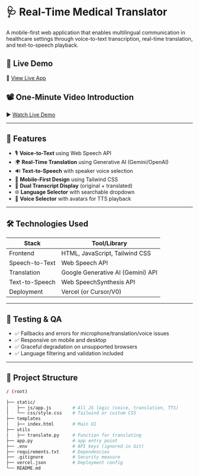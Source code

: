 # 🩺 Real-Time Medical Translator

A mobile-first web application that enables multilingual communication in healthcare settings through voice-to-text transcription, real-time translation, and text-to-speech playback.

## 🚀 Live Demo

🔗 [View Live App](https://your-app.vercel.app)

## 📽️ One-Minute Video Introduction

▶️ [Watch Live Demo](https://loom.com/your-video-link)

---

## 🧠 Features

- 🎙️ **Voice-to-Text** using Web Speech API
- 🌍 **Real-Time Translation** using Generative AI (Gemini/OpenAI)
- 🔊 **Text-to-Speech** with speaker voice selection
- 📱 **Mobile-First Design** using Tailwind CSS
- 💬 **Dual Transcript Display** (original + translated)
- 🌐 **Language Selector** with searchable dropdown
- 👤 **Voice Selector** with avatars for TTS playback

---

## 🛠️ Technologies Used

| Stack            | Tool/Library                        |
|------------------|-------------------------------------|
| Frontend         | HTML, JavaScript, Tailwind CSS      |
| Speech-to-Text   | Web Speech API                      |
| Translation      | Google Generative AI (Gemini) API   |
| Text-to-Speech   | Web SpeechSynthesis API             |
| Deployment       | Vercel (or Cursor/V0)               |

---

## 🧪 Testing & QA

- ✅ Fallbacks and errors for microphone/translation/voice issues
- ✅ Responsive on mobile and desktop
- ✅ Graceful degradation on unsupported browsers
- ✅ Language filtering and validation included

---

## 🧩 Project Structure

```bash
/ (root)

├── static/
│   ├── js/app.js        # All JS logic (voice, translation, TTS)
│   └── css/style.css    # Tailwind or custom CSS
├── templates
│   ├── index.html       # Main UI
├── utils
│   ├── translate.py     # Function for translating
├── app.py               # app entry point
├── .env                 # API keys (ignored in Git)
├── requirements.txt     # Dependencies
├── .gitignore           # Security measure
├── vercel.json          # Deployment config
└── README.md
